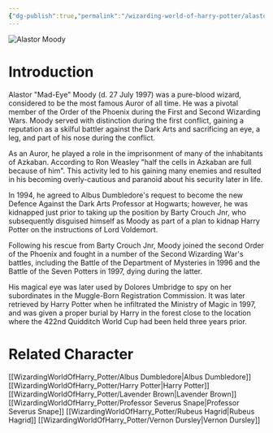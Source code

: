```yaml
---
{"dg-publish":true,"permalink":"/wizarding-world-of-harry-potter/alastor-moody/","dgPassFrontmatter":true}
---
```


![Alastor Moody](http://rxbg5ysja.bkt.gdipper.com/Alastor_Moody.png)
# Introduction
Alastor "Mad-Eye" Moody (d. 27 July 1997) was a pure-blood wizard, considered to be the most famous Auror of all time. He was a pivotal member of the Order of the Phoenix during the First and Second Wizarding Wars. Moody served with distinction during the first conflict, gaining a reputation as a skilful battler against the Dark Arts and sacrificing an eye, a leg, and part of his nose during the conflict.

As an Auror, he played a role in the imprisonment of many of the inhabitants of Azkaban. According to Ron Weasley "half the cells in Azkaban are full because of him". This activity led to his gaining many enemies and resulted in his becoming overly-cautious and paranoid about his security later in life.

In 1994, he agreed to Albus Dumbledore's request to become the new Defence Against the Dark Arts Professor at Hogwarts; however, he was kidnapped just prior to taking up the position by Barty Crouch Jnr, who subsequently disguised himself as Moody as part of a plan to kidnap Harry Potter on the instructions of Lord Voldemort.

Following his rescue from Barty Crouch Jnr, Moody joined the second Order of the Phoenix and fought in a number of the Second Wizarding War's battles, including the Battle of the Department of Mysteries in 1996 and the Battle of the Seven Potters in 1997, dying during the latter.

His magical eye was later used by Dolores Umbridge to spy on her subordinates in the Muggle-Born Registration Commission. It was later retrieved by Harry Potter when he infiltrated the Ministry of Magic in 1997, and was given a proper burial by Harry in the forest close to the location where the 422nd Quidditch World Cup had been held three years prior.

# Related Character
[[WizardingWorldOfHarry_Potter/Albus Dumbledore\|Albus Dumbledore]]
[[WizardingWorldOfHarry_Potter/Harry Potter\|Harry Potter]]
[[WizardingWorldOfHarry_Potter/Lavender Brown\|Lavender Brown]]
[[WizardingWorldOfHarry_Potter/Professor Severus Snape\|Professor Severus Snape]]
[[WizardingWorldOfHarry_Potter/Rubeus Hagrid\|Rubeus Hagrid]]
[[WizardingWorldOfHarry_Potter/Vernon Dursley\|Vernon Dursley]]
